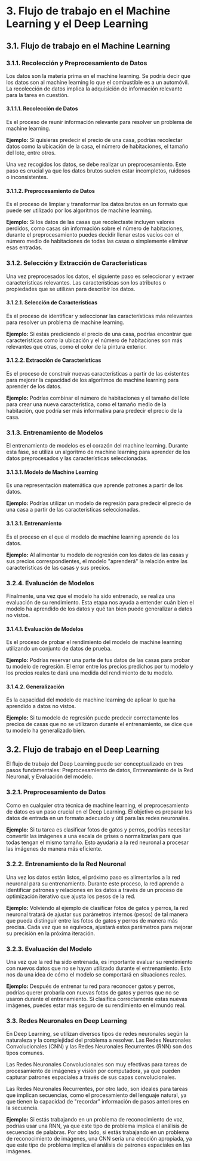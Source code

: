 # 3. Flujo de trabajo en el Machine Learning y el Deep Learning

## 3.1. Flujo de trabajo en el Machine Learning

### 3.1.1. Recolección y Preprocesamiento de Datos

Los datos son la materia prima en el machine learning. Se podría decir que los datos son al machine learning lo que el combustible es a un automóvil. La recolección de datos implica la adquisición de información relevante para la tarea en cuestión.

#### 3.1.1.1. Recolección de Datos
Es el proceso de reunir información relevante para resolver un problema de machine learning.

**Ejemplo:** Si quisieras predecir el precio de una casa, podrías recolectar datos como la ubicación de la casa, el número de habitaciones, el tamaño del lote, entre otros.

Una vez recogidos los datos, se debe realizar un preprocesamiento. Este paso es crucial ya que los datos brutos suelen estar incompletos, ruidosos o inconsistentes.

#### 3.1.1.2. Preprocesamiento de Datos
Es el proceso de limpiar y transformar los datos brutos en un formato que puede ser utilizado por los algoritmos de machine learning.

**Ejemplo:** Si los datos de las casas que recolectaste incluyen valores perdidos, como casas sin información sobre el número de habitaciones, durante el preprocesamiento puedes decidir llenar estos vacíos con el número medio de habitaciones de todas las casas o simplemente eliminar esas entradas.

### 3.1.2. Selección y Extracción de Características

Una vez preprocesados los datos, el siguiente paso es seleccionar y extraer características relevantes. Las características son los atributos o propiedades que se utilizan para describir los datos.

#### 3.1.2.1. Selección de Características
Es el proceso de identificar y seleccionar las características más relevantes para resolver un problema de machine learning.

**Ejemplo:** Si estás prediciendo el precio de una casa, podrías encontrar que características como la ubicación y el número de habitaciones son más relevantes que otras, como el color de la pintura exterior.

#### 3.1.2.2. Extracción de Características
Es el proceso de construir nuevas características a partir de las existentes para mejorar la capacidad de los algoritmos de machine learning para aprender de los datos.

**Ejemplo:** Podrías combinar el número de habitaciones y el tamaño del lote para crear una nueva característica, como el tamaño medio de la habitación, que podría ser más informativa para predecir el precio de la casa.

### 3.1.3. Entrenamiento de Modelos

El entrenamiento de modelos es el corazón del machine learning. Durante esta fase, se utiliza un algoritmo de machine learning para aprender de los datos preprocesados y las características seleccionadas.

#### 3.1.3.1. Modelo de Machine Learning
Es una representación matemática que aprende patrones a partir de los datos.

**Ejemplo:** Podrías utilizar un modelo de regresión para predecir el precio de una casa a partir de las características seleccionadas.

#### 3.1.3.1. Entrenamiento
Es el proceso en el que el modelo de machine learning aprende de los datos.

**Ejemplo:** Al alimentar tu modelo de regresión con los datos de las casas y sus precios correspondientes, el modelo "aprenderá" la relación entre las características de las casas y sus precios.

### 3.2.4. Evaluación de Modelos

Finalmente, una vez que el modelo ha sido entrenado, se realiza una evaluación de su rendimiento. Esta etapa nos ayuda a entender cuán bien el modelo ha aprendido de los datos y qué tan bien puede generalizar a datos no vistos.

#### 3.1.4.1. Evaluación de Modelos
Es el proceso de probar el rendimiento del modelo de machine learning utilizando un conjunto de datos de prueba.

**Ejemplo:** Podrías reservar una parte de tus datos de las casas para probar tu modelo de regresión. El error entre los precios predichos por tu modelo y los precios reales te dará una medida del rendimiento de tu modelo.

#### 3.1.4.2. Generalización
Es la capacidad del modelo de machine learning de aplicar lo que ha aprendido a datos no vistos.

**Ejemplo:** Si tu modelo de regresión puede predecir correctamente los precios de casas que no se utilizaron durante el entrenamiento, se dice que tu modelo ha generalizado bien.

## 3.2. Flujo de trabajo en el Deep Learning

El flujo de trabajo del Deep Learning puede ser conceptualizado en tres pasos fundamentales: Preprocesamiento de datos, Entrenamiento de la Red Neuronal, y Evaluación del modelo.

### 3.2.1. Preprocesamiento de Datos
Como en cualquier otra técnica de machine learning, el preprocesamiento de datos es un paso crucial en el Deep Learning. El objetivo es preparar los datos de entrada en un formato adecuado y útil para las redes neuronales.

**Ejemplo:** Si tu tarea es clasificar fotos de gatos y perros, podrías necesitar convertir las imágenes a una escala de grises o normalizarlas para que todas tengan el mismo tamaño. Esto ayudaría a la red neuronal a procesar las imágenes de manera más eficiente.

### 3.2.2. Entrenamiento de la Red Neuronal
Una vez los datos están listos, el próximo paso es alimentarlos a la red neuronal para su entrenamiento. Durante este proceso, la red aprende a identificar patrones y relaciones en los datos a través de un proceso de optimización iterativo que ajusta los pesos de la red.

**Ejemplo:** Volviendo al ejemplo de clasificar fotos de gatos y perros, la red neuronal tratará de ajustar sus parámetros internos (pesos) de tal manera que pueda distinguir entre las fotos de gatos y perros de manera más precisa. Cada vez que se equivoca, ajustará estos parámetros para mejorar su precisión en la próxima iteración.

### 3.2.3. Evaluación del Modelo
Una vez que la red ha sido entrenada, es importante evaluar su rendimiento con nuevos datos que no se hayan utilizado durante el entrenamiento. Esto nos da una idea de cómo el modelo se comportará en situaciones reales.

**Ejemplo:** Después de entrenar tu red para reconocer gatos y perros, podrías querer probarla con nuevas fotos de gatos y perros que no se usaron durante el entrenamiento. Si clasifica correctamente estas nuevas imágenes, puedes estar más seguro de su rendimiento en el mundo real.

### 3.3. Redes Neuronales en Deep Learning

En Deep Learning, se utilizan diversos tipos de redes neuronales según la naturaleza y la complejidad del problema a resolver. Las Redes Neuronales Convolucionales (CNN) y las Redes Neuronales Recurrentes (RNN) son dos tipos comunes.

Las Redes Neuronales Convolucionales son muy efectivas para tareas de procesamiento de imágenes y visión por computadora, ya que pueden capturar patrones espaciales a través de sus capas convolucionales.

Las Redes Neuronales Recurrentes, por otro lado, son ideales para tareas que implican secuencias, como el procesamiento del lenguaje natural, ya que tienen la capacidad de "recordar" información de pasos anteriores en la secuencia.

**Ejemplo:** Si estás trabajando en un problema de reconocimiento de voz, podrías usar una RNN, ya que este tipo de problema implica el análisis de secuencias de palabras. Por otro lado, si estás trabajando en un problema de reconocimiento de imágenes, una CNN sería una elección apropiada, ya que este tipo de problema implica el análisis de patrones espaciales en las imágenes.